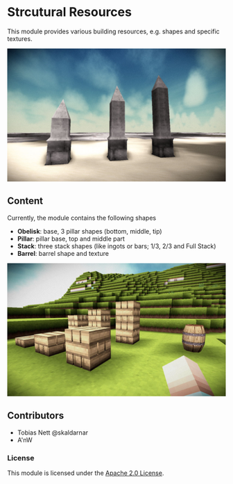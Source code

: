 # Strcutural Resources

This module provides various building resources, e.g. shapes and specific textures.

![image1](images/Terasology-2014-04-04-obelisks.jpg "Examples for obelisk shapes.")

## Content
Currently, the module contains the following shapes

* **Obelisk**: base, 3 pillar shapes (bottom, middle, tip)
* **Pillar**: pillar base, top and middle part
* **Stack**: three stack shapes (like ingots or bars; 1/3, 2/3 and Full Stack)
* **Barrel**: barrel shape and texture

![image2](images/Terasology-140428172032-1152x700.jpg "Stacks and barrel shape.")

## Contributors
* Tobias Nett @skaldarnar
* A'nW

### License

This module is licensed under the [Apache 2.0 License](http://www.apache.org/licenses/LICENSE-2.0.html).